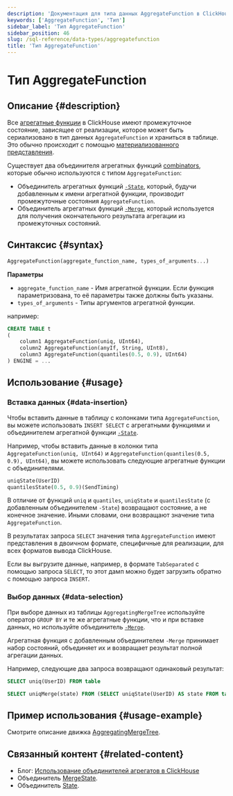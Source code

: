 ```yaml
---
description: 'Документация для типа данных AggregateFunction в ClickHouse, который хранит промежуточные состояния агрегатных функций'
keywords: ['AggregateFunction', 'Тип']
sidebar_label: 'Тип AggregateFunction'
sidebar_position: 46
slug: /sql-reference/data-types/aggregatefunction
title: 'Тип AggregateFunction'
---
```



# Тип AggregateFunction

## Описание {#description}

Все [агрегатные функции](/sql-reference/aggregate-functions) в ClickHouse имеют промежуточное состояние, зависящее от реализации, которое может быть сериализовано в тип данных `AggregateFunction` и храниться в таблице. Это обычно происходит с помощью [материализованного представления](../../sql-reference/statements/create/view.md).

Существует два объединителя агрегатных функций [combinators](/sql-reference/aggregate-functions/combinators), которые обычно используются с типом `AggregateFunction`:

- Объединитель агрегатных функций [`-State`](/sql-reference/aggregate-functions/combinators#-state), который, будучи добавленным к имени агрегатной функции, производит промежуточные состояния `AggregateFunction`.
- Объединитель агрегатных функций [`-Merge`](/sql-reference/aggregate-functions/combinators#-merge), который используется для получения окончательного результата агрегации из промежуточных состояний.

## Синтаксис {#syntax}

```sql
AggregateFunction(aggregate_function_name, types_of_arguments...)
```

**Параметры**

- `aggregate_function_name` - Имя агрегатной функции. Если функция параметризована, то её параметры также должны быть указаны.
- `types_of_arguments` - Типы аргументов агрегатной функции.

например:

```sql
CREATE TABLE t
(
    column1 AggregateFunction(uniq, UInt64),
    column2 AggregateFunction(anyIf, String, UInt8),
    column3 AggregateFunction(quantiles(0.5, 0.9), UInt64)
) ENGINE = ...
```

## Использование {#usage}

### Вставка данных {#data-insertion}

Чтобы вставить данные в таблицу с колонками типа `AggregateFunction`, вы можете использовать `INSERT SELECT` с агрегатными функциями и 
объединителем агрегатной функции [`-State`](/sql-reference/aggregate-functions/combinators#-state).

Например, чтобы вставить данные в колонки типа `AggregateFunction(uniq, UInt64)` и
`AggregateFunction(quantiles(0.5, 0.9), UInt64)`, вы можете использовать следующие 
агрегатные функции с объединителями.

```sql
uniqState(UserID)
quantilesState(0.5, 0.9)(SendTiming)
```

В отличие от функций `uniq` и `quantiles`, `uniqState` и `quantilesState`
(с добавленным объединителем `-State`) возвращают состояние, а не конечное значение.
Иными словами, они возвращают значение типа `AggregateFunction`.

В результатах запроса `SELECT` значения типа `AggregateFunction` имеют 
представления в двоичном формате, специфичные для реализации, для всех форматов 
вывода ClickHouse.

Если вы выгрузите данные, например, в формате `TabSeparated` с помощью запроса 
`SELECT`, то этот дамп можно будет загрузить обратно с помощью запроса `INSERT`.

### Выбор данных {#data-selection}

При выборе данных из таблицы `AggregatingMergeTree` используйте оператор `GROUP BY`
и те же агрегатные функции, что и при вставке данных, но используйте 
объединитель [`-Merge`](/sql-reference/aggregate-functions/combinators#-merge).

Агрегатная функция с добавленным объединителем `-Merge` принимает набор состояний,
объединяет их и возвращает результат полной агрегации данных.

Например, следующие два запроса возвращают одинаковый результат:

```sql
SELECT uniq(UserID) FROM table

SELECT uniqMerge(state) FROM (SELECT uniqState(UserID) AS state FROM table GROUP BY RegionID)
```

## Пример использования {#usage-example}

Смотрите описание движка [AggregatingMergeTree](../../engines/table-engines/mergetree-family/aggregatingmergetree.md).

## Связанный контент {#related-content}

- Блог: [Использование объединителей агрегатов в ClickHouse](https://clickhouse.com/blog/aggregate-functions-combinators-in-clickhouse-for-arrays-maps-and-states)
- Объединитель [MergeState](/sql-reference/aggregate-functions/combinators#-mergestate).
- Объединитель [State](/sql-reference/aggregate-functions/combinators#-state).
